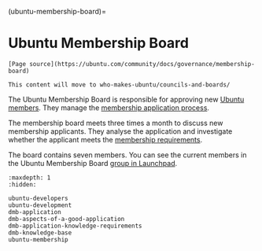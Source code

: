 (ubuntu-membership-board)=
# Ubuntu Membership Board

```{note}
[Page source](https://ubuntu.com/community/docs/governance/membership-board)
```

```{note}
This content will move to who-makes-ubuntu/councils-and-boards/
```

The Ubuntu Membership Board is responsible for approving new
[Ubuntu members](https://ubuntu.com/community/membership). They manage the
[membership application process](https://ubuntu.com/community/membership/application).

The membership board meets three times a month to discuss new membership
applicants. They analyse the application and investigate whether the applicant
meets the [membership requirements](https://ubuntu.com/community/membership/requirements).

The board contains seven members. You can see the current members in the
Ubuntu Membership Board [group in Launchpad](https://launchpad.net/~ubuntu-membership-board).


```{toctree}
:maxdepth: 1
:hidden:

ubuntu-developers
ubuntu-development
dmb-application
dmb-aspects-of-a-good-application
dmb-application-knowledge-requirements
dmb-knowledge-base
ubuntu-membership
```
